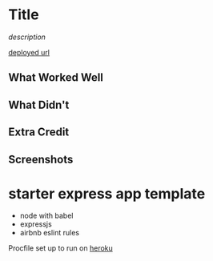 # Title

*description*

[deployed url](http://url-if-deployed-here)

## What Worked Well

## What Didn't

## Extra Credit

## Screenshots
# starter express app template

* node with babel
* expressjs
* airbnb eslint rules

Procfile set up to run on [heroku](https://devcenter.heroku.com/articles/getting-started-with-nodejs#deploy-the-app)
